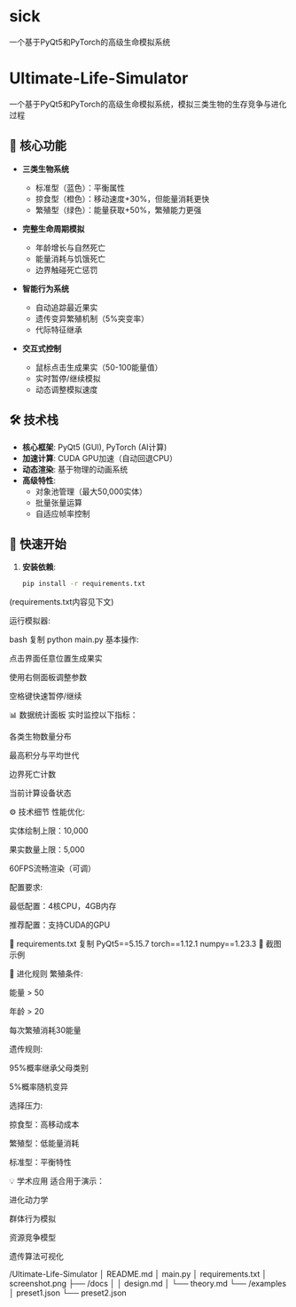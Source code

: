 # sick
一个基于PyQt5和PyTorch的高级生命模拟系统
# Ultimate-Life-Simulator

一个基于PyQt5和PyTorch的高级生命模拟系统，模拟三类生物的生存竞争与进化过程

## 🌟 核心功能

- **三类生物系统**
  - 标准型（蓝色）：平衡属性
  - 掠食型（橙色）：移动速度+30%，但能量消耗更快
  - 繁殖型（绿色）：能量获取+50%，繁殖能力更强

- **完整生命周期模拟**
  - 年龄增长与自然死亡
  - 能量消耗与饥饿死亡
  - 边界触碰死亡惩罚

- **智能行为系统**
  - 自动追踪最近果实
  - 遗传变异繁殖机制（5%突变率）
  - 代际特征继承

- **交互式控制**
  - 鼠标点击生成果实（50-100能量值）
  - 实时暂停/继续模拟
  - 动态调整模拟速度

## 🛠️ 技术栈

- **核心框架**: PyQt5 (GUI), PyTorch (AI计算)
- **加速计算**: CUDA GPU加速（自动回退CPU）
- **动态渲染**: 基于物理的动画系统
- **高级特性**:
  - 对象池管理（最大50,000实体）
  - 批量张量运算
  - 自适应帧率控制

## 🚀 快速开始

1. **安装依赖**:
   ```bash
   pip install -r requirements.txt
(requirements.txt内容见下文)

运行模拟器:

bash
复制
python main.py
基本操作:

点击界面任意位置生成果实

使用右侧面板调整参数

空格键快速暂停/继续

📊 数据统计面板
实时监控以下指标：

各类生物数量分布

最高积分与平均世代

边界死亡计数

当前计算设备状态

⚙️ 技术细节
性能优化:

实体绘制上限：10,000

果实数量上限：5,000

60FPS流畅渲染（可调）

配置要求:

最低配置：4核CPU，4GB内存

推荐配置：支持CUDA的GPU

📜 requirements.txt
复制
PyQt5==5.15.7
torch==1.12.1
numpy==1.23.3
📸 截图示例

🌱 进化规则
繁殖条件:

能量 > 50

年龄 > 20

每次繁殖消耗30能量

遗传规则:

95%概率继承父母类别

5%概率随机变异

选择压力:

掠食型：高移动成本

繁殖型：低能量消耗

标准型：平衡特性

💡 学术应用
适合用于演示：

进化动力学

群体行为模拟

资源竞争模型

遗传算法可视化




/Ultimate-Life-Simulator
│ README.md
│ main.py
│ requirements.txt
│ screenshot.png
├── /docs
│ │ design.md
│ └── theory.md
└── /examples
│ preset1.json
└── preset2.json

